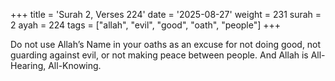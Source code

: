 +++
title = 'Surah 2, Verses 224'
date = '2025-08-27'
weight = 231
surah = 2
ayah = 224
tags = ["allah", "evil", "good", "oath", "people"]
+++

Do not use Allah’s Name in your oaths as an excuse for not doing good, not guarding against evil, or not making peace between people. And Allah is All-Hearing, All-Knowing.